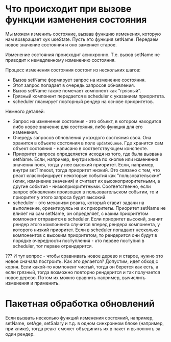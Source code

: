 # Что происходит при вызове функции изменения состояния

Мы можем изменить состояние, вызвав функцию изменения, которую нам возвращает хук useState. Пусть это функция setName. Передаем новое значение состояния и оно заменяет старое.

Изменение состояния происходит асинхронно. Т.е. вызов setName не приводит к немедленному изменению состояния.

Процесс изменения состояния состоит из нескольких шагов:

* Вызов setName формирует запрос на изменение состояния.
* Этот запрос попадает в очередь запросов обновления.
* Вызов setName также помечает компонент как "грязный".
* Грязный компонент передается в scheduler с указанием приоритета.
* scheduler планирует повторный рендер на основе приоритетов.

Немного деталей:

* Запрос на изменение состояния - это объект, в котором находится либо новое значение для состояния, либо функция для его изменения.
* Очередь запросов обновления у каждого состояния своя. Она хранится в объекте состояния в поле `updateQueue`. Где хранится сам объект состояния - написано в соответствующем конспекте.
* Приоритет запроса определяется исходя из того, где была вызвана setName. Если, например, внутри клика по кнопке или изменения значения поля, тогда у нее высокий приоритет. Если, например, внутри setTimeout, тогда приоритет низкий. Это связано с тем, что реакт классифицирует некоторые события как "пользовательские" (клик, изменение значения) и считает их высокоприоритетными, а другие события - низкоприоритетными. Соответственно, если запрос обновления произошел в пользовательском событии, то и приоритет у этого запроса будет высокий.
* scheduler - это механизм реакта, который ставит задачи на выполнение, ориентируясь на их приоритеты. Приоритет setName не влияет на сам setName, он определяет, с каким приоритетом компонент отправится в scheduler. Если приоритет высокий, значит рендер этого компонента случится вперед рендера компонента, у которого низкий приоритет. Если в scheduler попадают несколько компонентов с высоким приоритетом, то рендерится они будут в порядке очередности поступления - кто первее поступил в scheduler, тот первее отрендерится.



??? И тут вопрос - чтобы сравнивать новое дерево и старое, нужно это новое сначала построить. Как это делается? Допустим, идет обход с корня. Если какой-то компонент чистый, тогда он берется как есть, а если грязный, тогда возможно повторно рендерится и так получается новое дерево. Потом их можно сравнить например, вычислить изменения и применить.

# Пакетная обработка обновлений

Если вызвать несколько функций изменения состояний, например, setName, setAge, setSalary и т.д. в одном синхронном блоке (например, при клике), тогда реакт сможет объединить их в пакет и выполнить за один рендер.

















